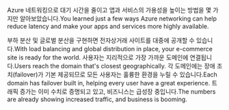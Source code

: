 <span data-ttu-id="7e4d0-101">Azure 네트워킹으로 대기 시간을 줄이고 앱과 서비스의 가용성을 높이는 방법을 몇 가지만 알아보았습니다.</span><span class="sxs-lookup"><span data-stu-id="7e4d0-101">You learned just a few ways Azure networking can help reduce latency and make your apps and services more highly available.</span></span> 

<span data-ttu-id="7e4d0-102">부하 분산 및 글로벌 분산을 구현하면 전자상거래 사이트를 대중에 공개할 수 있습니다.</span><span class="sxs-lookup"><span data-stu-id="7e4d0-102">With load balancing and global distribution in place, your e-commerce site is ready for the world.</span></span> <span data-ttu-id="7e4d0-103">사용자는 지리적으로 가장 가까운 도메인에 연결됩니다.</span><span class="sxs-lookup"><span data-stu-id="7e4d0-103">Users reach the domain that's closest geographically.</span></span> <span data-ttu-id="7e4d0-104">각 도메인에는 장애 조치(failover)가 기본 제공되므로 모든 사용자는 훌륭한 환경을 누릴 수 있습니다.</span><span class="sxs-lookup"><span data-stu-id="7e4d0-104">Each domain has failover built in, helping every user have a great experience.</span></span> <span data-ttu-id="7e4d0-105">트래픽 증가는 이미 수치로 증명되고 있고, 비즈니스는 급성장 중입니다.</span><span class="sxs-lookup"><span data-stu-id="7e4d0-105">The numbers are already showing increased traffic, and business is booming.</span></span>
